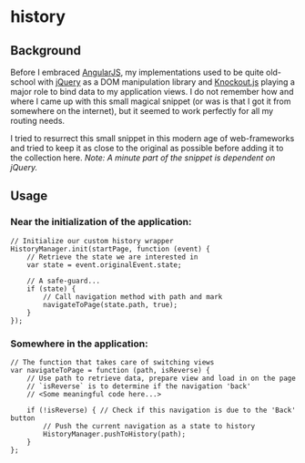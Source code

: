 # history

## Background

Before I embraced [AngularJS](https://angularjs.org), my implementations used to be quite old-school with [jQuery](https://jquery.com) as a DOM manipulation library and [Knockout.js](https://knockoutjs.com) playing a major role to bind data to my application views.
I do not remember how and where I came up with this small magical snippet (or was is that I got it from somewhere on the internet), but it seemed to work perfectly for all my routing needs.

I tried to resurrect this small snippet in this modern age of web-frameworks and tried to keep it as close to the original as possible before adding it to the collection here.
*Note: A minute part of the snippet is dependent on jQuery.*

## Usage

### Near the initialization of the application:

    // Initialize our custom history wrapper
    HistoryManager.init(startPage, function (event) {
        // Retrieve the state we are interested in
        var state = event.originalEvent.state;
    
        // A safe-guard...
        if (state) {
            // Call navigation method with path and mark
            navigateToPage(state.path, true);
        }
    });

### Somewhere in the application:

    // The function that takes care of switching views
    var navigateToPage = function (path, isReverse) {
        // Use path to retrieve data, prepare view and load in on the page
        // `isReverse` is to determine if the navigation 'back'
        // <Some meaningful code here...>
    
        if (!isReverse) { // Check if this navigation is due to the 'Back' button
            // Push the current navigation as a state to history
            HistoryManager.pushToHistory(path);
        }
    };